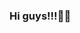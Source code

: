 ### Hi guys!!!🌹🌹

<!--
**MY0ANNY/MY0ANNY** is a ✨ _special_ ✨ repository because its `README.md` (this file) appears on your GitHub profile.
I'm a student from Alura. My name is Anny Mychelly 



